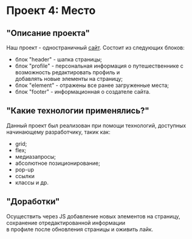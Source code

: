 # Проект 4: Место

## "Описание проекта"

Наш проект - одностраничный [сайт](https://in-the-garden.github.io/mesto/). 
Состоит из следующих блоков:
  * блок "header" - шапка страницы;
  * блок "profile" - персональная информация о путешественнике c возможность редактировать профиль и  
  добавлять новые элементы на страницу;
  * блок "element" - отражены все ранее загруженные места;
  * блок "footer" - информационная о создателе сайта.

## "Какие технологии применялись?"

Данный проект был реализован при помощи технологий, доступных начинающему разработчику, такик как:
  * grid;
  * flex;
  * медиазапросы;
  * абсолютное позиционирование;
  * pop-up
  * ссылки 
  * классы и др.

## "Доработки"

Осуществить через JS добавление новых элементов на страницу, сохранение отредактированной информации  
в профиле после обновления страницы и оживить лайк.